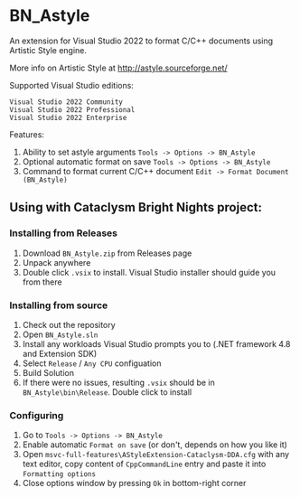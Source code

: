 BN_Astyle
================

An extension for Visual Studio 2022 to format C/C++ documents using Artistic Style engine.

More info on Artistic Style at http://astyle.sourceforge.net/

Supported Visual Studio editions:

    Visual Studio 2022 Community
    Visual Studio 2022 Professional
    Visual Studio 2022 Enterprise

Features:
1. Ability to set astyle arguments `Tools -> Options -> BN_Astyle`
2. Optional automatic format on save `Tools -> Options -> BN_Astyle`
3. Command to format current C/C++ document `Edit -> Format Document (BN_Astyle)`


## Using with Cataclysm Bright Nights project:

### Installing from Releases
1. Download `BN_Astyle.zip` from Releases page
2. Unpack anywhere
3. Double click `.vsix` to install. Visual Studio installer should guide you from there

### Installing from source
1. Check out the repository
2. Open `BN_Astyle.sln`
3. Install any workloads Visual Studio prompts you to (.NET framework 4.8 and Extension SDK)
4. Select `Release` / `Any CPU` configuation
5. Build Solution
6. If there were no issues, resulting `.vsix` should be in `BN_Astyle\bin\Release`. Double click to install

### Configuring
1. Go to `Tools -> Options -> BN_Astyle`
2. Enable automatic `Format on save` (or don't, depends on how you like it)
3. Open `msvc-full-features\AStyleExtension-Cataclysm-DDA.cfg` with any text editor, copy content of `CppCommandLine` entry and paste it into `Formatting options`
4. Close options window by pressing `Ok` in bottom-right corner
